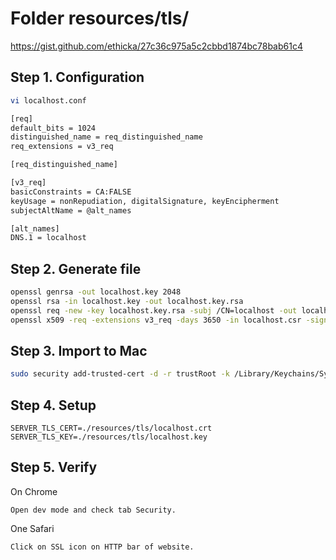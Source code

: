 # Folder resources/tls/

https://gist.github.com/ethicka/27c36c975a5c2cbbd1874bc78bab61c4

## Step 1. Configuration

```bash
vi localhost.conf

[req]
default_bits = 1024
distinguished_name = req_distinguished_name
req_extensions = v3_req

[req_distinguished_name]

[v3_req]
basicConstraints = CA:FALSE
keyUsage = nonRepudiation, digitalSignature, keyEncipherment
subjectAltName = @alt_names

[alt_names]
DNS.1 = localhost
```

## Step 2. Generate file

```bash
openssl genrsa -out localhost.key 2048
openssl rsa -in localhost.key -out localhost.key.rsa
openssl req -new -key localhost.key.rsa -subj /CN=localhost -out localhost.csr -config localhost.conf
openssl x509 -req -extensions v3_req -days 3650 -in localhost.csr -signkey localhost.key.rsa -out localhost.crt -extfile localhost.conf
```

## Step 3. Import to Mac

```bash
sudo security add-trusted-cert -d -r trustRoot -k /Library/Keychains/System.keychain localhost.crt
```

## Step 4. Setup

```.env
SERVER_TLS_CERT=./resources/tls/localhost.crt
SERVER_TLS_KEY=./resources/tls/localhost.key
```

## Step 5. Verify

On Chrome
    
    Open dev mode and check tab Security.

One Safari

    Click on SSL icon on HTTP bar of website.